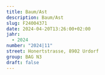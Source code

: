 ```yaml
---
title: Baum/Ast
description: Baum/Ast
slug: F24004371
date: 2024-04-20T13:26:00+02:00
jahr:
  - 2024
number: "2024|11"
street: Honertstrasse, 8902 Urdorf
group: BAG N3
draft: false
---
```

